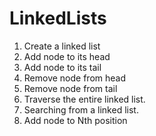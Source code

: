 # LinkedLists

1. Create a linked list
2. Add node to its head
3. Add node to its tail
4. Remove node from head
5. Remove node from tail
6. Traverse the entire linked list. 
7. Searching from a linked list. 
8. Add node to Nth position
